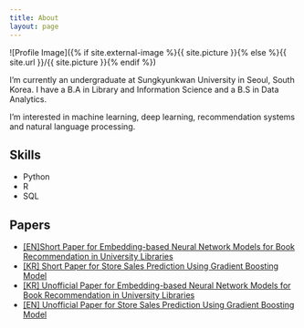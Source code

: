 ```yaml
---
title: About
layout: page
---
```

![Profile Image]({% if site.external-image %}{{ site.picture }}{% else %}{{ site.url }}/{{ site.picture }}{% endif %})

<p>I’m currently an undergraduate at Sungkyunkwan University in Seoul, South Korea. I have a B.A in Library and Information Science and a B.S in Data Analytics. </p>

<p>I’m interested in machine learning, deep learning, recommendation systems and natural language processing. </p>

<h2>Skills</h2>

<ul class="skill-list">
	<li>Python</li>
	<li>R</li>
	<li>SQL</li>
	
</ul>


<h2>Papers</h2>

<ul>
	<li><A href = "https://ai-informetrics.github.io/papers/paper2.pdf">[EN]Short Paper for Embedding-based Neural Network Models for Book Recommendation in University Libraries</a></li> 
	<li><a href="https://www.kci.go.kr/kciportal/ci/sereArticleSearch/ciSereArtiView.kci?sereArticleSearchBean.artiId=ART002685871">[KR] Short Paper for Store Sales Prediction Using Gradient Boosting Model</a></li>
	<li><a href="https://github.com/jaeyoung-jane-choi/2020-CodeepLearning-Recommendation-System/blob/main/paperwork/2020_co_deep_learning_final_paper.pdf">[KR] Unofficial Paper for Embedding-based Neural Network Models for Book Recommendation in University Libraries </a></li>
	<li><a href="https://github.com/jaeyoung-jane-choi/papers/blob/main/Short_ENG_Store_sales_prediction.pdf">[EN] Unofficial Paper for Store Sales Prediction Using Gradient Boosting Model</a></li>
	
	

</ul>
